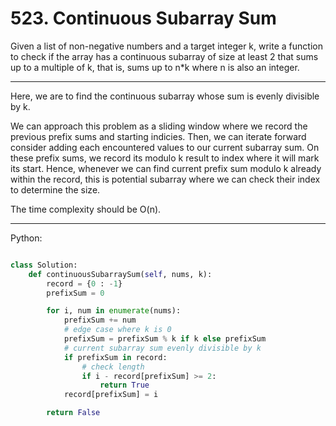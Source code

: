 # 523. Continuous Subarray Sum

Given a list of non-negative numbers and a target integer k, write a function
to check if the array has a continuous subarray of size at least 2 that sums up
to a multiple of k, that is, sums up to n*k where n is also an integer.

---

Here, we are to find the continuous subarray whose sum is evenly divisible by
k.

We can approach this problem as a sliding window where we record the previous
prefix sums and starting indicies. Then, we can iterate forward consider adding
each encountered values to our current subarray sum. On these prefix sums, we
record its modulo k result to index where it will mark its start. Hence,
whenever we can find current prefix sum modulo k already within the record,
this is potential subarray where we can check their index to determine the
size.

The time complexity should be O(n).

---

Python:

```python

class Solution:
    def continuousSubarraySum(self, nums, k):
        record = {0 : -1}
        prefixSum = 0

        for i, num in enumerate(nums):
            prefixSum += num
            # edge case where k is 0
            prefixSum = prefixSum % k if k else prefixSum
            # current subarray sum evenly divisible by k
            if prefixSum in record:
                # check length
                if i - record[prefixSum] >= 2:
                    return True
            record[prefixSum] = i

        return False
```
